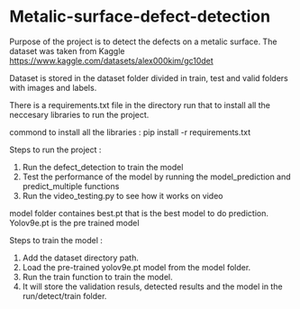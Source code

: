 # Metalic-surface-defect-detection

Purpose of the project is to detect the defects on a metalic surface. The dataset was taken from Kaggle https://www.kaggle.com/datasets/alex000kim/gc10det 

Dataset is stored in the dataset folder divided in train, test and valid folders with images and labels. 

There is a requirements.txt file in the directory run that to install all the neccesary libraries to run the project. 

commond to install all the libraries : pip install -r requirements.txt

Steps to run the project :
1. Run the defect_detection to train the model
2. Test the performance of the model by running the model_prediction and predict_multiple functions
3. Run the video_testing.py to see how it works on video

model folder containes best.pt that is the best model to do prediction. Yolov9e.pt is the pre trained model 

Steps to train the model :
1. Add the dataset directory path.
2. Load the pre-trained yolov9e.pt model from the model folder.
3. Run the train function to train the model. 
4. It will store the validation resuls, detected results and the model in the run/detect/train folder.